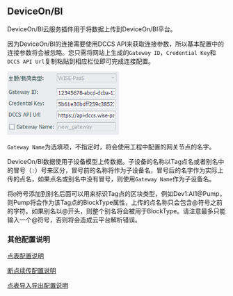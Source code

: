 ## DeviceOn/BI

DeviceOn/BI云服务插件用于将数据上传到DeviceOn/BI平台。

因为DeviceOn/BI的连接需要使用DCCS API来获取连接参数，所以基本配置中的连接参数将会被忽略。您只需将网站上生成的`Gateway ID`，`Credential Key`和`DCCS API Url`复制粘贴到相应栏位即可完成连接配置。

![](WISE.M+.png)

`Gateway Name`为选填项，不指定时，将会使用工程中配置的网关节点的名字。

DeviceOn/BI数据使用子设备模型上传数据。子设备的名称以Tag点名或者别名中的冒号（`:`）号来区分，冒号前的名称将作为子设备名，冒号后的名字作为实际上传的点名，如果点名或别名中没有冒号，则使用`Gateway Name`作为子设备名。

将`@`符号添加到别名后面可以用来标识Tag点的区块类型，例如Dev1:AI1@Pump，则Pump将会作为该Tag点的BlockType属性，上传的点名称只会包含@符号之前的字符。如果别名以@开头，则整个别名将会被用于BlockType。请注意最多只能输入一个@符号，否则将会造成云平台解析错误。

### 其他配置说明

[点表配置说明](./others/TagList_Setting.html)   

[断点续传配置说明](./others/resume.html)

[点表导入导出配置说明](./others/excel.html)